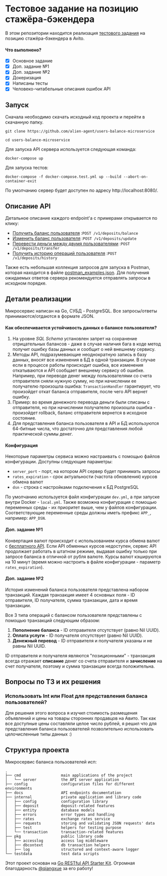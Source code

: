# Тестовое задание на позицию стажёра-бэкендера
В этом репозитории находится реализация [тестового задания](https://github.com/avito-tech/autumn-2021-intern-assignment)
на позицию стажёра-бэкендера в Avito.
#### Что выполнено?
- [x] Основное задание
- [x] Доп. задание №1
- [x] Доп. задание №2
- [x] Докеризация
- [x] Написаны тесты
- [x] Человеко-читабельные описания ошибок API
## Запуск
Сначала необходимо скачать исходный код проекта и перейти в скачанную папку.
```
git clone https://github.com/alien-agent/users-balance-microservice

cd users-balance-microservice
```
Для запуска API сервера используется следующая команда:
```
docker-compose up
```
Для запуска тестов:
```
docker-compose -f docker-compose.test.yml up --build --abort-on-container-exit
```
По умолчанию сервер будет доступен по адресу http://localhost:8080/.

## Описание API

Детальное описание каждого endpoint'а с примерами открывается по клику:

- [Получить баланс пользователя](https://github.com/alien-agent/users-balance-microservice/blob/master/docs/balance.md)
  :`POST /v1/deposits/balance`
- [Изменить баланс пользователя](https://github.com/alien-agent/users-balance-microservice/blob/master/docs/update.md)
  :`POST /v1/deposits/update`
- [Перевести деньги между двумя пользователями](https://github.com/alien-agent/users-balance-microservice/blob/master/docs/transfer.md)
  :`POST /v1/deposits/transfer`
- [Получить историю операций пользователя](https://github.com/alien-agent/users-balance-microservice/blob/master/docs/history.md)
  :`POST /v1/deposits/history`

Также есть небольшая коллекция запросов для запуска в Postman, которая находится в файле [postman_examples.json](https://github.com/alien-agent/users-balance-microservice/blob/master/postman_examples.json).
Для получения ожидаемых ответов сервера рекомендуется отправлять запросы в исходном порядке.

## Детали реализации

Микросервис написан на Go, СУБД - PostgreSQL. Все запросы/ответы принимаются/отдаются в формате JSON.

#### Как обеспечивается устойчивость данных о балансе пользователя?
1. На уровне *SQL Schema* установлен запрет на сохранение отрицательных балансов - даже в случае наличия бага в коде метод
   получит ошибку базы данных и сообщит о ней внешнему сервису.
2. Методы API, подразумевающие неоднократную запись в базу данных, вносят все изменения в БД в одной транзакции. В
случае если в процессе работы происходит ошибка, все изменения откатываются и API сообщает внешнему сервису об ошибке. Например,
при переводе денег между пользователями со счета отправителя сняли нужную сумму, но при начислении ее получателю произошла ошибка:
`TransactionHandler` гарантирует, что произойдет откат баланса отправителя, после чего API вернет ошибку.
3. Пример:
   во время денежного перевода деньги были списаны с отправителя, но при начислении получателю произошла ошибка - 
   произойдет rollback, баланс отправителя вернется в исходное состояние.
4. Для представления баланса пользователя в API и БД используются 64-битные числа, что достаточно для представления любой
   практической суммы денег.

#### Конфигурация
Некоторые параметры сервиса можно настраивать с помощью файлов конфигурации. Доступны следующие параметры:
 - `server_port` - порт, на котором API сервер будет принимать запросы
 - `rates_expiration` - срок актуальности (частота обновления) курсов обмена валют
 - `dsn` - строка с настройками подключения к БД PostgreSQL

По умолчанию используется файл конфигурации `dev.yml`, а при запуске внутри Docker - `local.yml`. Также возможна 
конфигурация с помощью переменных среды - их приоритет выше, чем у файлов конфигурации. Соответствующие переменные среды
должны иметь префикс `APP_`, например: `APP_DSN`.

#### Доп. задание №1
Конвертация валют происходит с использованием курса обмена валют с [бесплатного API](https://api.exchangerate.host/latest).
Если API обменных курсов недоступен, сервис API продолжает работать в штатном режиме, выдавая ошибку только при запросе 
баланса в отличной от рубля валюте. Курсы валют кэшируются на 10 минут (время можно настроить в файле конфигурации - 
параметр `rates_expiration`). 

#### Доп. задание №2
История изменений баланса пользователя представлена набором транзакций. Каждая транзакция имеет 4 основных поля - ID 
отправителя, ID получателя, сумма транзакции, дата и время транзакции. 

Все 3 типа операций с балансом пользователя 
представлены с помощью транзакций следующим образом:
1. **Пополнение баланса** - ID отправителя отсутствует (равно Nil UUID).
2. **Оплата услуги** - ID получателя отсутствует (равно Nil UUID).
3. **Денежный перевод** - ID отправителя и получателя указаны и не равны Nil UUID.

ID отправителя и получателя являются "позиционными" - транзакция всегда отражает **списание** денег со счета отправителя 
и **зачисление** на счет получателя, поэтому и сумма транзакции всегда положительна.

## Вопросы по ТЗ и их решения

### Использовать Int или Float для представления баланса пользователей?
Для решения этого вопроса я изучил стоимость размещения объявлений и цены на товары сторонних продавцов на Авито. Так как
все доступные цены составляли целое число рублей, я решил что для представления баланса пользователей позволительно 
использовать целочисленные типы данных :)

## Структура проекта

Микросервис баланса пользователей исп:

```
.
├── cmd                  main applications of the project
│   └── server           the API server application
├── config               configuration files for different environments
├── docs                 API endpoints documentation
├── internal             private application and library code
│   ├── config           configuration library
│   ├── deposit          deposit-related features
│   ├── entity           database models
│   ├── errors           error types and handling
│   ├── rates            exchange rates service
│   ├── requests         storing and validating JSON requests' data
│   ├── test             helpers for testing purpose
│   └── transaction      transaction-related features
├── pkg                  public library code
│   ├── accesslog        access log middleware
│   ├── dbcontext        db transaction helpers
│   ├── log              structured and context-aware logger
└── testdata             test data scripts
```

Этот проект основан на [Go RESTful API Starter Kit](https://github.com/qiangxue/go-rest-api).
Огромная благодарность [@qiangxue](https://github.com/qiangxue) за его работу!